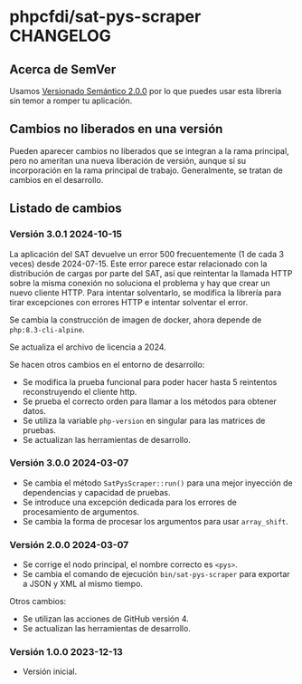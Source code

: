# phpcfdi/sat-pys-scraper CHANGELOG

## Acerca de SemVer

Usamos [Versionado Semántico 2.0.0](SEMVER.md) por lo que puedes usar esta librería sin temor a romper tu aplicación.

## Cambios no liberados en una versión

Pueden aparecer cambios no liberados que se integran a la rama principal, pero no ameritan una nueva liberación de
versión, aunque sí su incorporación en la rama principal de trabajo. Generalmente, se tratan de cambios en el desarrollo.

## Listado de cambios

### Versión 3.0.1 2024-10-15

La aplicación del SAT devuelve un error 500 frecuentemente (1 de cada 3 veces) desde 2024-07-15.
Este error parece estar relacionado con la distribución de cargas por parte del SAT, así que
reintentar la llamada HTTP sobre la misma conexión no soluciona el problema y hay que crear
un nuevo cliente HTTP. Para intentar solventarlo, se modifica la librería para tirar
excepciones con errores HTTP e intentar solventar el error.

Se cambia la construcción de imagen de docker, ahora depende de `php:8.3-cli-alpine`.

Se actualiza el archivo de licencia a 2024.

Se hacen otros cambios en el entorno de desarrollo:

- Se modifica la prueba funcional para poder hacer hasta 5 reintentos reconstruyendo el cliente http.
- Se prueba el correcto orden para llamar a los métodos para obtener datos.
- Se utiliza la variable `php-version` en singular para las matrices de pruebas.
- Se actualizan las herramientas de desarrollo.

### Versión 3.0.0 2024-03-07

- Se cambia el método `SatPysScraper::run()` para una mejor inyección de dependencias y capacidad de pruebas.
- Se introduce una excepción dedicada para los errores de procesamiento de argumentos.
- Se cambia la forma de procesar los argumentos para usar `array_shift`.

### Versión 2.0.0 2024-03-07

- Se corrige el nodo principal, el nombre correcto es `<pys>`.
- Se cambia el comando de ejecución `bin/sat-pys-scraper` para exportar a JSON y XML al mismo tiempo.

Otros cambios:

- Se utilizan las acciones de GitHub versión 4. 
- Se actualizan las herramientas de desarrollo.

### Versión 1.0.0 2023-12-13

- Versión inicial.
